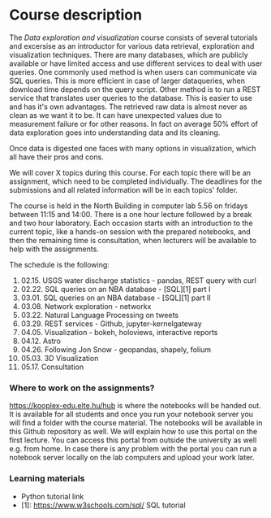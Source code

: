 # Course description

The *Data exploration and visualization* course consists of several tutorials and excersise as an introductor for various data retrieval, exploration and visualization techniques. 
There are many databases, which are publicly available or have limited access and use different services to deal with user queries. One commonly used method is when users can communicate via SQL queries. This is more efficient in case of larger dataqueries, when download time depends on the query script. Other method is to run a REST service that translates user queries to the database. This is easier to use and has it's own advantages.
The retrieved raw data is almost never as clean as we want it to be. It can have unexpected values due to measurement failure or for other reasons. In fact on average 50% effort of data exploration goes into understanding data and its cleaning.

Once data is digested one faces with many options in visualization, which all have their pros and cons. 

We will cover X topics during this course. For each topic there will be an assignment, which need to be completed individually. The deadlines for the submissions and all related information will be in each topics' folder.

The course is held in the North Building in computer lab 5.56 on fridays between 11:15 and 14:00.
There is a one hour lecture followed by a break and two hour laboratory. Each occasion starts with an introduction to the current topic, like a hands-on session with the prepared notebooks, and then the remaining time is consultation, when lecturers will be available to help with the assignments. 

The schedule is the following:
1.  02.15. USGS water discharge statistics - pandas, REST query with curl 
2.  02.22. SQL queries on an NBA database - [SQL][1] part I
3.  03.01. SQL queries on an NBA database - [SQL][1] part II
4.  03.08. Network exploration - networkx
5.  03.22. Natural Language Processing on tweets
6.  03.29. REST services - Github, jupyter-kernelgateway
7.  04.05. Visualization - bokeh, holoviews, interactive reports
8.  04.12. Astro
9.  04.26. Following Jon Snow - geopandas, shapely, folium
10. 05.03. 3D Visualization
11. 05.17. Consultation

### Where to work on the assignments?
https://kooplex-edu.elte.hu/hub is where the notebooks will be handed out. It is available for all students and once you run your notebook server you will find a folder with the course material. The notebooks will be available in this Github repository as well.
We will explain how to use this portal on the first lecture.
You can access this portal from outside the university as well e.g. from home. In case there is any problem with the portal you can run a notebook server locally on the lab computers and upload your work later.

### Learning materials
* Python tutorial link
* [1]: https://www.w3schools.com/sql/ SQL tutorial


